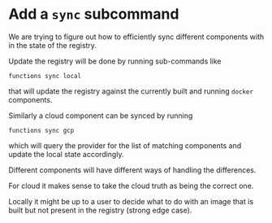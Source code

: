 # Add a `sync` subcommand

We are trying to figure out how to efficiently sync different components with in the state of the registry.

Update the registry will be done by running sub-commands like

```
functions sync local
```

that will update the registry against the currently built and running `docker` components.

Similarly a cloud component can be synced by running

```
functions sync gcp
```

which will query the provider for the list of matching components and update the local state accordingly.

Different components will have different ways of handling the differences.

For cloud it makes sense to take the cloud truth as being the correct one.

Locally it might be up to a user to decide what to do with an image that is built but not present in the registry (strong edge case).
